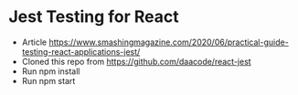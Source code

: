 # Jest Testing for React

- Article <https://www.smashingmagazine.com/2020/06/practical-guide-testing-react-applications-jest/>
- Cloned this repo from <https://github.com/daacode/react-jest>
- Run npm install
- Run npm start
